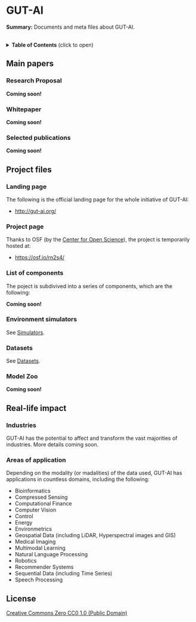 # GUT-AI


__Summary:__ Documents and meta files about GUT-AI.
<br><br>

<details>
<summary><b>Table of Contents</b> (click to open)</summary>
<!-- MarkdownTOC -->

* [Main papers](#main-papers)
  * [Research Proposal](#research-proposal)
  * [Whitepaper](#whitepaper)
  * [Selected publications](#selected-publications)
* [Project files](#project-files)
  * [Landing page](#landing-page)
  * [Project page](#project-page)
  * [List of components](#list-of-components)
  * [Environment simulators](#environment-simulators)
  * [Datasets](#datasets)
  * [Model Zoo](#model-zoo)
* [Real-life impact](#real-life-impact)
  * [Industries](#industries)
  * [Areas of application](#areas-of-application)
* [License](#license)

<!-- /MarkdownTOC -->
</details>

## Main papers

### Research Proposal

__Coming soon!__

### Whitepaper

__Coming soon!__

### Selected publications

__Coming soon!__

## Project files

### Landing page

The following is the official landing page for the whole initiative of GUT-AI:
- http://gut-ai.org/


### Project page

Thanks to OSF (by the [Center for Open Science](https://www.cos.io/)), the project is temporarily hosted at:
- https://osf.io/rn2s4/

### List of components

The poject is subdivived into a series of components, which are the following:

__Coming soon!__

### Environment simulators

See [Simulators](Simulators).

### Datasets

See [Datasets](Datasets).

### Model Zoo

__Coming soon!__

## Real-life impact

### Industries

GUT-AI has the potential to affect and transform the vast majorities of industries. More details coming soon.

### Areas of application

Depending on the modality (or madalities) of the data used, GUT-AI has applications in countless domains, including the following:

- Bioinformatics
- Compressed Sensing
- Computational Finance
- Computer Vision
- Control
- Energy
- Environmetrics
- Geospatial Data (including LiDAR, Hyperspectral images and GIS)
- Medical Imaging
- Multimodal Learning
- Natural Language Processing
- Robotics
- Recommender Systems
- Sequential Data (including Time Series)
- Speech Processing

## License

[Creative Commons Zero CC0 1.0 (Public Domain)](LICENSE)
